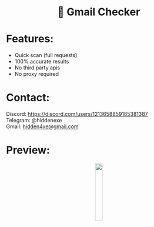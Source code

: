 <div align="center">
  <h1>📧 Gmail Checker</h1>
</div>
 
# Features:

- Quick scan (full requests)
- 100% accurate results
- No third party apis
- No proxy required
 
# Contact:

Discord: https://discord.com/users/1213658859185381387
<br>
Telegram: @hiddenexe
<br>
Gmail: hidden4xe@gmail.com
 
# Preview:

<div align="center">
      <a href="https://www.youtube.com/watch?v=Z_viB-ljviQ">
         <img src="https://png.pngtree.com/png-vector/20221018/ourmid/pngtree-youtube-social-media-round-icon-png-image_6315993.png" style="width:20%;">
      </a>
</div>

